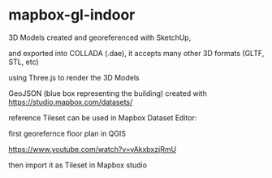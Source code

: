 # mapbox-gl-indoor

3D Models created and georeferenced with SketchUp, 

and exported into COLLADA (.dae), it accepts many other 3D formats (GLTF, STL, etc)

using Three.js to render the 3D Models

GeoJSON (blue box representing the building) created with https://studio.mapbox.com/datasets/

reference Tileset can be used in Mapbox Dataset Editor:

first georefernce floor plan in QGIS

https://www.youtube.com/watch?v=yAkxbxzjRmU

then import it as Tileset in Mapbox studio


